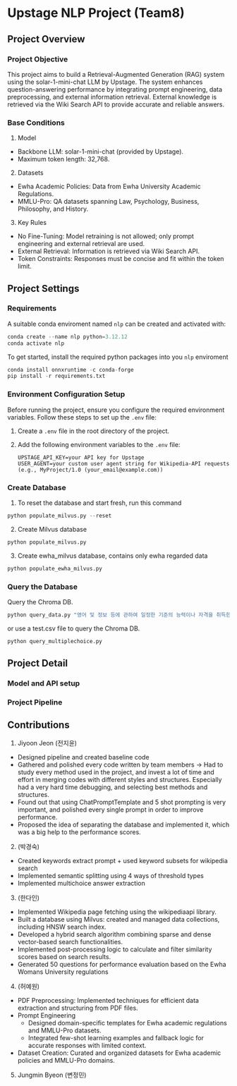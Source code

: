 # Upstage NLP Project (Team8)

## Project Overview
### Project Objective

This project aims to build a Retrieval-Augmented Generation (RAG) system using the solar-1-mini-chat LLM by Upstage. The system enhances question-answering performance by integrating prompt engineering, data preprocessing, and external information retrieval. External knowledge is retrieved via the Wiki Search API to provide accurate and reliable answers. 

### Base Conditions

1. Model
- Backbone LLM: solar-1-mini-chat (provided by Upstage).
- Maximum token length: 32,768.

2. Datasets
- Ewha Academic Policies: Data from Ewha University Academic Regulations.
- MMLU-Pro: QA datasets spanning Law, Psychology, Business, Philosophy, and History. 

3. Key Rules
- No Fine-Tuning: Model retraining is not allowed; only prompt engineering and external retrieval are used.
- External Retrieval: Information is retrieved via Wiki Search API.
- Token Constraints: Responses must be concise and fit within the token limit.

## Project Settings
### Requirements

A suitable conda enviroment named `nlp` can be created and activated with:
```python
conda create --name nlp python=3.12.12
conda activate nlp
```

To get started, install the required python packages into you `nlp` enviroment
```python
conda install onnxruntime -c conda-forge
pip install -r requirements.txt
```

### Environment Configuration Setup

Before running the project, ensure you configure the required environment variables. Follow these steps to set up the `.env` file:

1. Create a `.env` file in the root directory of the project.

2. Add the following environment variables to the `.env` file:
   ```plaintext
   UPSTAGE_API_KEY=your API key for Upstage
   USER_AGENT=your custom user agent string for Wikipedia-API requests (e.g., MyProject/1.0 (your_email@example.com))
   ```


### Create Database

1. To reset the database and start fresh, run this command
```python
python populate_milvus.py --reset
```
2. Create Milvus database
 ```python
python populate_milvus.py
```
3. Create ewha_milvus database, contains only ewha regarded data
```python
python populate_ewha_milvus.py
```

### Query the Database

Query the Chroma DB.

```python
python query_data.py "영어 및 정보 등에 관하여 일정한 기준의 능력이나 자격을 취득한 경우 인정 받는 학점은 몇점인가?"
```
or use a test.csv file to query the Chroma DB.
```python
python query_multiplechoice.py
```

## Project Detail
### Model and API setup
### Project Pipeline

## Contributions
1. Jiyoon Jeon (전지윤)
- Designed pipeline and created baseline code
- Gathered and polished every code written by team members 
   -> Had to study every method used in the project, and invest a lot of time and effort in merging codes with different styles and structures. Especially had a very hard time debugging, and selecting best methods and structures.
- Found out that using ChatPromptTemplate and 5 shot prompting is very important, and polished every single prompt in order to improve performance.
- Proposed the idea of separating the database and implemented it, which was a big help to the performance scores.

2. (박경숙)
- Created keywords extract prompt + used keyword subsets for wikipedia search
- Implemented semantic splitting using 4 ways of threshold types
- Implemented multichoice answer extraction

3. (한다인)
- Implemented Wikipedia page fetching using the wikipediaapi library.
- Built a database using Milvus: created and managed data collections, including HNSW search index.
- Developed a hybrid search algorithm combining sparse and dense vector-based search functionalities.
- Implemented post-processing logic to calculate and filter similarity scores based on search results.
- Generated 50 questions for performance evaluation based on the Ewha Womans University regulations

4. (허예원)
- PDF Preprocessing: Implemented techniques for efficient data extraction and structuring from PDF files.
- Prompt Engineering
   - Designed domain-specific templates for Ewha academic regulations and MMLU-Pro datasets.
   - Integrated few-shot learning examples and fallback logic for accurate responses with limited context.
- Dataset Creation: Curated and organized datasets for Ewha academic policies and MMLU-Pro domains.

5. Jungmin Byeon (변정민)
